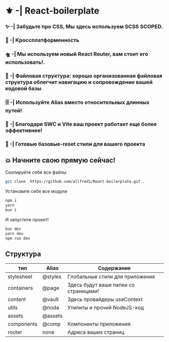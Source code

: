 # ⚜️ -| React-boilerplate


### ✨ -| Забудьте про CSS, Мы здесь используем SCSS SCOPED.
### 📃 -| Кроссплатформенность
### 🛸 -| Мы используем новый React Router, вам стоит его использовать!.
### 📂 -| Файловая структура: хорошо организованная файловая структура облегчит навигацию и сопровождение вашей кодовой базы
### 🗄️ -| Используйте Alias вместо относительных длинных путей!
### 🚀 -| Благодаря SWC и Vite ваш проект работает еще более эффективнее!
### 📖 -| Готовые базовые-reset стили для вашего проекта


## 💥  Начните свою прямую сейчас! 
Скопируйте себе все файлы
```bash
git clone  https://github.com/allfred1/React-boilerplate.git .
```
Установите себе все модули
```bash
npm i
yarn
bun i

```
И запустите проект!
```bash
bun dev
yarn dev
npm run dev
```
## Структура

| тип        | Alias   | Содержание                            |
|------------|---------|---------------------------------------|
| stylesheet | @styles | Глобальные стили для приложения       |
| containers | @page   | Здесь будут ваши папки со страницами! |
| content    | @vault  | Здесь провайдеры useContext           |
| utils      | @noda   | Утилиты и прочий NodeJS-код           |
| assets     | @assets |                                       |
| components | @comp   | Компоненты приложения.                |
| router     | none    | Адреса ваших страниц                  |

